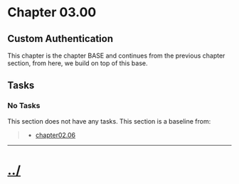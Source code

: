 # Chapter 03.00

## Custom Authentication
This chapter is the chapter BASE and continues from the previous
chapter section, from here, we build on top of this base.

## Tasks

### No Tasks
This section does not have any tasks.
This section is a baseline from:
>* [chapter02.06](../../chapter02/chapter02.06/)


---

# [../](../)
